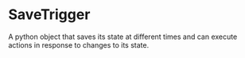 # SaveTrigger
A python object that saves its state at different times and can execute actions in response to changes to its state.
